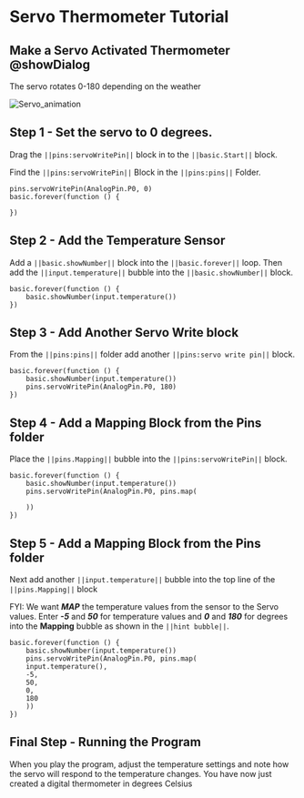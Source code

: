 # Servo Thermometer Tutorial
## Make a Servo Activated Thermometer @showDialog
The servo rotates 0-180 depending on the weather

![Servo_animation](https://github.com/jesquibel-CSUB/servo_thermostat_tutorial/assets/109695691/e724d3bb-728d-4099-a393-0b75c236994a)

## Step 1 - Set the servo to 0 degrees.
Drag the ``||pins:servoWritePin||`` block in to the ``||basic.Start||`` block.

Find the ``||pins:servoWritePin||`` Block in the ``||pins:pins||`` Folder.

```blocks
pins.servoWritePin(AnalogPin.P0, 0)
basic.forever(function () {
	
})
```
## Step 2 - Add the Temperature Sensor
Add a ``||basic.showNumber||`` block into the ``||basic.forever||`` loop.
Then add the ``||input.temperature||`` bubble into the ``||basic.showNumber||`` block.

```blocks
basic.forever(function () {
    basic.showNumber(input.temperature())
})
```

## Step 3 - Add Another Servo Write block

From the ``||pins:pins||`` folder add another ``||pins:servo write pin||`` block. 

```blocks
basic.forever(function () {
    basic.showNumber(input.temperature())
    pins.servoWritePin(AnalogPin.P0, 180)
})
```

## Step 4 - Add a Mapping Block from the Pins folder
Place the ``||pins.Mapping||`` bubble into the ``||pins:servoWritePin||`` block.

```blocks
basic.forever(function () {
    basic.showNumber(input.temperature())
    pins.servoWritePin(AnalogPin.P0, pins.map(
    
    ))
})

```

## Step 5 - Add a Mapping Block from the Pins folder
Next add another ``||input.temperature||`` bubble into the top line of the ``||pins.Mapping||`` block

FYI: We want **_MAP_** the temperature values from the sensor to the Servo values.
Enter **_-5_** and **_50_** for temperature values and **_0_** and **_180_** for degrees into the **Mapping** bubble as shown in the ``||hint bubble||``.


```blocks
basic.forever(function () {
    basic.showNumber(input.temperature())
    pins.servoWritePin(AnalogPin.P0, pins.map(
    input.temperature(),
    -5,
    50,
    0,
    180
    ))
})

```
## Final Step - Running the Program
When you play the program, adjust the temperature settings and note how the servo will respond to the temperature changes.
You have now just created a digital thermometer in degrees Celsius
